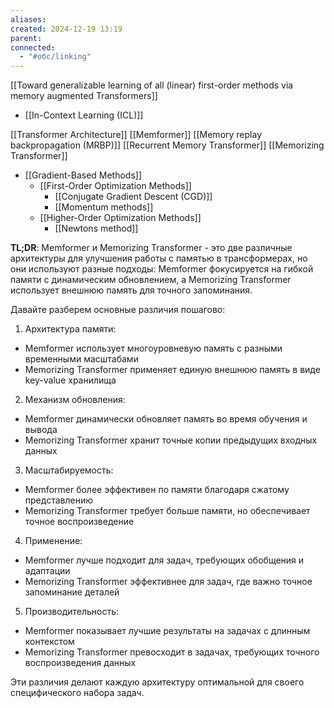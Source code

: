 ```yaml
---
aliases: 
created: 2024-12-19 13:19
parent: 
connected:
  - "#обс/linking"
---
```


[[Toward generalizable learning of all (linear) first-order methods via memory augmented Transformers]]







- [[In-Context Learning  (ICL)]]


[[Transformer Architecture]]
[[Memformer]]
	[[Memory replay backpropagation (MRBP)]]
[[Recurrent Memory Transformer]]
[[Memorizing Transformer]]


- [[Gradient-Based Methods]]
	- [[First-Order Optimization Methods]]
		- [[Conjugate Gradient Descent (CGD)]]
		- [[Momentum methods]]
	- [[Higher-Order Optimization Methods]]
		- [[Newtons method]]



**TL;DR**: Memformer и Memorizing Transformer - это две различные архитектуры для улучшения работы с памятью в трансформерах, но они используют разные подходы: Memformer фокусируется на гибкой памяти с динамическим обновлением, а Memorizing Transformer использует внешнюю память для точного запоминания.

Давайте разберем основные различия пошагово:

1. Архитектура памяти:
- Memformer использует многоуровневую память с разными временными масштабами
- Memorizing Transformer применяет единую внешнюю память в виде key-value хранилища

2. Механизм обновления:
- Memformer динамически обновляет память во время обучения и вывода
- Memorizing Transformer хранит точные копии предыдущих входных данных

3. Масштабируемость:
- Memformer более эффективен по памяти благодаря сжатому представлению
- Memorizing Transformer требует больше памяти, но обеспечивает точное воспроизведение

4. Применение:
- Memformer лучше подходит для задач, требующих обобщения и адаптации
- Memorizing Transformer эффективнее для задач, где важно точное запоминание деталей

5. Производительность:
- Memformer показывает лучшие результаты на задачах с длинным контекстом
- Memorizing Transformer превосходит в задачах, требующих точного воспроизведения данных

Эти различия делают каждую архитектуру оптимальной для своего специфического набора задач.